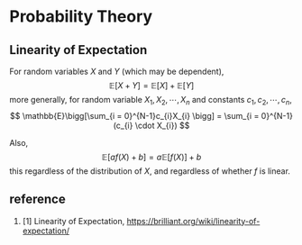# Probability Theory

## Linearity of Expectation

For random variables $X$ and $Y$ (which may be dependent),
$$
\mathbb{E}[X + Y] = \mathbb{E}[X] + \mathbb{E}[Y]
$$
more generally, for random variable $X_{1}, X_{2}, \cdots, X_{n}$ and constants $c_{1}, c_{2}, \cdots, c_{n}$,
$$
\mathbb{E}\bigg[\sum_{i = 0}^{N-1}c_{i}X_{i} \bigg] = \sum_{i = 0}^{N-1} (c_{i} \cdot X_{i})
$$

Also,
$$
\mathbb{E}[af(X) + b] = a\mathbb{E}[f(X)] + b
$$
this regardless of the distribution of $X$, and regardless of whether $f$ is linear. 

## reference 
1. [1] Linearity of Expectation, https://brilliant.org/wiki/linearity-of-expectation/
